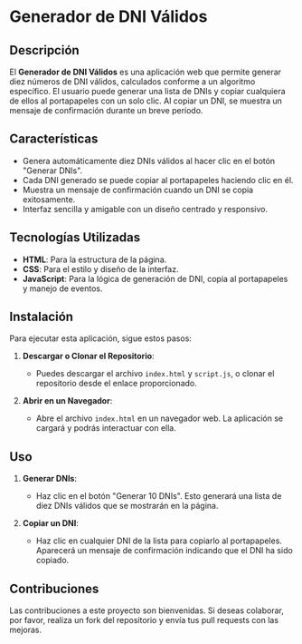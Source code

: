 # Generador de DNI Válidos

## Descripción

El **Generador de DNI Válidos** es una aplicación web que permite generar diez números de DNI válidos, calculados conforme a un algoritmo específico. El usuario puede generar una lista de DNIs y copiar cualquiera de ellos al portapapeles con un solo clic. Al copiar un DNI, se muestra un mensaje de confirmación durante un breve período.

## Características

- Genera automáticamente diez DNIs válidos al hacer clic en el botón "Generar DNIs".
- Cada DNI generado se puede copiar al portapapeles haciendo clic en él.
- Muestra un mensaje de confirmación cuando un DNI se copia exitosamente.
- Interfaz sencilla y amigable con un diseño centrado y responsivo.

## Tecnologías Utilizadas

- **HTML**: Para la estructura de la página.
- **CSS**: Para el estilo y diseño de la interfaz.
- **JavaScript**: Para la lógica de generación de DNI, copia al portapapeles y manejo de eventos.

## Instalación

Para ejecutar esta aplicación, sigue estos pasos:

1. **Descargar o Clonar el Repositorio**:
   - Puedes descargar el archivo `index.html` y `script.js`, o clonar el repositorio desde el enlace proporcionado.

2. **Abrir en un Navegador**:
   - Abre el archivo `index.html` en un navegador web. La aplicación se cargará y podrás interactuar con ella.

## Uso

1. **Generar DNIs**:
   - Haz clic en el botón "Generar 10 DNIs". Esto generará una lista de diez DNIs válidos que se mostrarán en la página.

2. **Copiar un DNI**:
   - Haz clic en cualquier DNI de la lista para copiarlo al portapapeles. Aparecerá un mensaje de confirmación indicando que el DNI ha sido copiado.


## Contribuciones

Las contribuciones a este proyecto son bienvenidas. Si deseas colaborar, por favor, realiza un fork del repositorio y envía tus pull requests con las mejoras.


